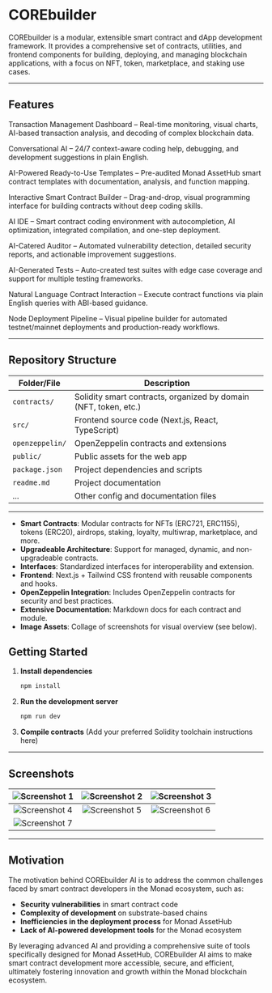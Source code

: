 # COREbuilder

COREbuilder is a modular, extensible smart contract and dApp development framework. It provides a comprehensive set of contracts, utilities, and frontend components for building, deploying, and managing blockchain applications, with a focus on NFT, token, marketplace, and staking use cases.

---

## Features

Transaction Management Dashboard – Real-time monitoring, visual charts, AI-based transaction analysis, and decoding of complex blockchain data.

Conversational AI – 24/7 context-aware coding help, debugging, and development suggestions in plain English.

AI-Powered Ready-to-Use Templates – Pre-audited Monad AssetHub smart contract templates with documentation, analysis, and function mapping.

Interactive Smart Contract Builder – Drag-and-drop, visual programming interface for building contracts without deep coding skills.

AI IDE – Smart contract coding environment with autocompletion, AI optimization, integrated compilation, and one-step deployment.

AI-Catered Auditor – Automated vulnerability detection, detailed security reports, and actionable improvement suggestions.

AI-Generated Tests – Auto-created test suites with edge case coverage and support for multiple testing frameworks.

Natural Language Contract Interaction – Execute contract functions via plain English queries with ABI-based guidance.

Node Deployment Pipeline – Visual pipeline builder for automated testnet/mainnet deployments and production-ready workflows.


---

## Repository Structure

| Folder/File         | Description                                                      |
|--------------------|------------------------------------------------------------------|
| `contracts/`       | Solidity smart contracts, organized by domain (NFT, token, etc.)  |
| `src/`             | Frontend source code (Next.js, React, TypeScript)                |
| `openzeppelin/`    | OpenZeppelin contracts and extensions                            |
| `public/`          | Public assets for the web app                                    |
| `package.json`     | Project dependencies and scripts                                 |
| `readme.md`        | Project documentation                                            |
| ...                | Other config and documentation files                             |

---
- **Smart Contracts**: Modular contracts for NFTs (ERC721, ERC1155), tokens (ERC20), airdrops, staking, loyalty, multiwrap, marketplace, and more.
- **Upgradeable Architecture**: Support for managed, dynamic, and non-upgradeable contracts.
- **Interfaces**: Standardized interfaces for interoperability and extension.
- **Frontend**: Next.js + Tailwind CSS frontend with reusable components and hooks.
- **OpenZeppelin Integration**: Includes OpenZeppelin contracts for security and best practices.
- **Extensive Documentation**: Markdown docs for each contract and module.
- **Image Assets**: Collage of screenshots for visual overview (see below).


## Getting Started

1. **Install dependencies**
   ```bash
   npm install
   ```
2. **Run the development server**
   ```bash
   npm run dev
   ```
3. **Compile contracts**
   (Add your preferred Solidity toolchain instructions here)

---

## Screenshots


| ![Screenshot 1](images/Screenshot%202025-08-15%20at%206.15.09%E2%80%AFPM.png) | ![Screenshot 2](images/Screenshot%202025-08-15%20at%206.15.18%E2%80%AFPM.png) | ![Screenshot 3](images/Screenshot%202025-08-15%20at%206.15.39%E2%80%AFPM.png) |
|:---:|:---:|:---:|
| ![Screenshot 4](images/Screenshot%202025-08-15%20at%206.16.30%E2%80%AFPM.png) | ![Screenshot 5](images/Screenshot%202025-08-15%20at%206.16.43%E2%80%AFPM.png) | ![Screenshot 6](images/Screenshot%202025-08-15%20at%206.16.55%E2%80%AFPM.png) |
| ![Screenshot 7](images/Screenshot%202025-08-15%20at%206.17.06%E2%80%AFPM.png) |  |  |


---

## Motivation

The motivation behind COREbuilder AI is to address the common challenges faced by smart contract developers in the Monad ecosystem, such as:

- **Security vulnerabilities** in smart contract code
- **Complexity of development** on substrate-based chains
- **Inefficiencies in the deployment process** for Monad AssetHub
- **Lack of AI-powered development tools** for the Monad ecosystem

By leveraging advanced AI and providing a comprehensive suite of tools specifically designed for Monad AssetHub, COREbuilder AI aims to make smart contract development more accessible, secure, and efficient, ultimately fostering innovation and growth within the Monad blockchain ecosystem.

